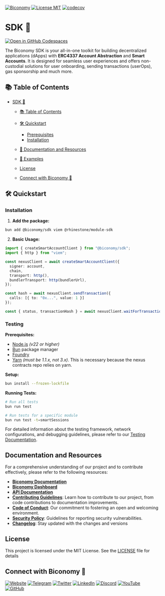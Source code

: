 [![Biconomy](https://img.shields.io/badge/Made_with_%F0%9F%8D%8A_by-Biconomy-ff4e17?style=flat)](https://biconomy.io) [![License MIT](https://img.shields.io/badge/License-MIT-blue?&style=flat)](./LICENSE) [![codecov](https://codecov.io/github/bcnmy/sdk/graph/badge.svg?token=DTdIR5aBDA)](https://codecov.io/github/bcnmy/sdk)

# SDK 🚀

[![Open in GitHub Codespaces](https://github.com/codespaces/badge.svg)](https://codespaces.new/bcnmy/sdk)

The Biconomy SDK is your all-in-one toolkit for building decentralized applications (dApps) with **ERC4337 Account Abstraction** and **Smart Accounts**. It is designed for seamless user experiences and offers non-custodial solutions for user onboarding, sending transactions (userOps), gas sponsorship and much more.

## 📚 Table of Contents

- [SDK 🚀](#sdk-)

  - [📚 Table of Contents](#-table-of-contents)
  - [🛠️ Quickstart](#-quickstart)

    - [Prerequisites](#prerequisites)
    - [Installation](#installation)

  - [📄 Documentation and Resources](#-documentation-and-resources)
  - [💼 Examples](#-examples)
  - [License](#license)
  - [Connect with Biconomy 🍊](#connect-with-biconomy-🍊)

## 🛠️ Quickstart

### Installation

1. **Add the package:**
```bash
bun add @biconomy/sdk viem @rhinestone/module-sdk
```

2. **Basic Usage:**
```typescript
import { createSmartAccountClient } from "@biconomy/sdk";
import { http } from "viem";

const nexusClient = await createSmartAccountClient({
  signer: account,
  chain,
  transport: http(),
  bundlerTransport: http(bundlerUrl),
});

const hash = await nexusClient.sendTransaction({ 
  calls: [{ to: "0x...", value: 1 }] 
});

const { status, transactionHash } = await nexusClient.waitForTransactionReceipt({ hash });
```

### Testing

**Prerequisites:**
- [Node.js](https://nodejs.org/en/download/package-manager) *(v22 or higher)*
- [Bun](https://bun.sh/) package manager
- [Foundry](https://book.getfoundry.sh/getting-started/installation)
- [Yarn](https://www.npmjs.com/package/yarn) *(must be 1.1.x, not 3.x)*. This is necessary because the nexus contracts repo relies on yarn.

**Setup:**
```bash
bun install --frozen-lockfile
```

**Running Tests:**
```bash
# Run all tests
bun run test

# Run tests for a specific module
bun run test -t=smartSessions
```

For detailed information about the testing framework, network configurations, and debugging guidelines, please refer to our [Testing Documentation](./src/test/README.md).

## Documentation and Resources

For a comprehensive understanding of our project and to contribute effectively, please refer to the following resources:

- [**Biconomy Documentation**](https://docs.biconomy.io)
- [**Biconomy Dashboard**](https://dashboard.biconomy.io)
- [**API Documentation**](https://bcnmy.github.io/sdk)
- [**Contributing Guidelines**](./CONTRIBUTING.md): Learn how to contribute to our project, from code contributions to documentation improvements.
- [**Code of Conduct**](./CODE_OF_CONDUCT.md): Our commitment to fostering an open and welcoming environment.
- [**Security Policy**](./SECURITY.md): Guidelines for reporting security vulnerabilities.
- [**Changelog**](./CHANGELOG.md): Stay updated with the changes and versions

## License

This project is licensed under the MIT License. See the [LICENSE](./LICENSE) file for details

## Connect with Biconomy 🍊

[![Website](https://img.shields.io/badge/🍊-Website-ff4e17?style=for-the-badge&logoColor=white)](https://biconomy.io) [![Telegram](https://img.shields.io/badge/Telegram-2CA5E0?style=for-the-badge&logo=telegram&logoColor=white)](https://t.me/biconomy) [![Twitter](https://img.shields.io/badge/Twitter-1DA1F2?style=for-the-badge&logo=twitter&logoColor=white)](https://twitter.com/biconomy) [![LinkedIn](https://img.shields.io/badge/LinkedIn-0077B5?style=for-the-badge&logo=linkedin&logoColor=white)](https://www.linkedin.com/company/biconomy) [![Discord](https://img.shields.io/badge/Discord-7289DA?style=for-the-badge&logo=discord&logoColor=white)](https://discord.gg/biconomy) [![YouTube](https://img.shields.io/badge/YouTube-FF0000?style=for-the-badge&logo=youtube&logoColor=white)](https://www.youtube.com/channel/UC0CtA-Dw9yg-ENgav_VYjRw) [![GitHub](https://img.shields.io/badge/GitHub-181717?style=for-the-badge&logo=github&logoColor=white)](https://github.com/bcnmy/)
